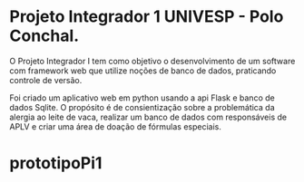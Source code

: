# Projeto Integrador 1 UNIVESP - Polo Conchal.

O Projeto Integrador I tem como objetivo o desenvolvimento de um software com framework web que utilize noções de banco de dados, praticando controle de versão.

Foi criado um aplicativo web em python usando a api Flask e banco de dados Sqlite.
O propósito é de consientização sobre a problemática da alergia ao leite de vaca, realizar um banco de dados com responsáveis de APLV e criar uma área de doação de fórmulas especiais.
# prototipoPi1
